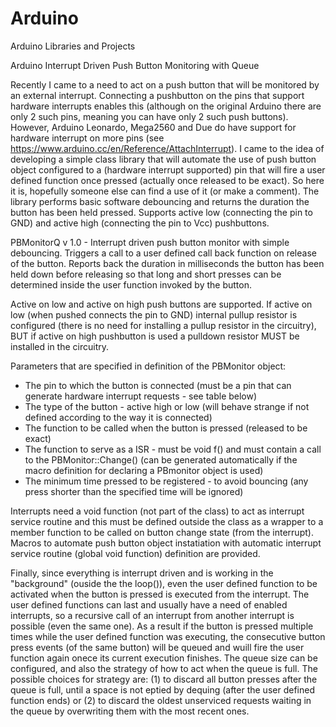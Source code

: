 # Arduino
Arduino Libraries and Projects

Arduino Interrupt Driven Push Button Monitoring with Queue

Recently I came to a need to act on a push button that will be monitored by an external interrupt. Connecting a pushbutton on the pins that support hardware interrupts enables this (although on the original Arduino there are only 2 such pins, meaning you can have only 2 such push buttons). However, Arduino Leonardo, Mega2560 and Due do have support for hardware interrupt on more pins (see https://www.arduino.cc/en/Reference/AttachInterrupt).
I came to the idea of developing a simple class library that will automate the use of push button object configured to a (hardware interrupt supported) pin that will fire a user defined function once pressed (actually once released to be exact). So here it is, hopefully someone else can find a use of it (or make a comment). 
The library performs basic software debouncing and returns the duration the button has been held pressed. Supports active low (connecting the pin to GND) and active high (connecting the pin to Vcc) pushbuttons. 

  PBMonitorQ v 1.0 - Interrupt driven push button monitor with simple debouncing. 
  Triggers a call to a user defined call back function on release of the button. 
  Reports back the duration in milliseconds the button has been held down before releasing so that long and short presses can be determined inside the user function invoked by the button.

  Active on low and active on high push buttons are supported. If active on low (when pushed connects the pin to GND) 
  internal pullup resistor is configured (there is no need for installing a pullup resistor in the circuitry),
  BUT if active on high pushbutton is used a pulldown resistor MUST be installed in the circuitry.

  Parameters that are specified in definition of the PBMonitor object:
  - The pin to which the button is connected (must be a pin that can generate hardware interrupt requests - see table below)
  - The type of the button - active high or low (will behave strange if not defined according to the way it is connected)
  - The function to be called when the button is pressed (released to be exact)
  - The function to serve as a ISR - must be void f() and must contain a call to the PBMonitor::Change() (can be generated automatically if the macro definition for declaring a PBmonitor object is used)
  - The minimum time pressed to be registered - to avoid bouncing (any press shorter than the specified time will be ignored)  
   
Interrupts need a void function (not part of the class) to act as interrupt service routine and this must be defined outside the class as a wrapper to a member function to be called on button change state (from the interrupt). Macros to automate push button object instatiation with automatic interrupt service routine (global void function) definition are provided.  

Finally, since everything is interrupt driven and is working in the "background" (ouside the the loop()), even the user defined function to be activated when the button is pressed is executed from the interrupt. The user defined functions can last and usually have a need of enabled interrupts, so a recursive call of an interrupt from another interrupt is possible (even the same one). As a result if the button is pressed multiple times while the user defined function was executing, the consecutive button press events (of the same button) will be queued and wuill fire the user function again onece its current execution finishes. The queue size can be configured, and also the strategy of how to act when the queue is full. The possible choices for strategy are: (1) to discard all button presses after the queue is full, until a space is not eptied by dequing (after the user defined function ends) or (2) to discard the oldest unserviced requests waiting in the queue by overwriting them with the most recent ones.

